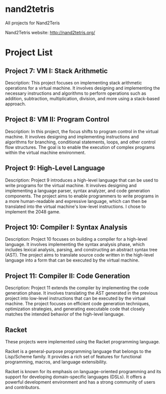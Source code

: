 # nand2tetris

All projects for Nand2Teris

Nand2Tetris website: http://nand2tetris.org/

# Project List

## Project 7: VM I: Stack Arithmetic

Description: This project focuses on implementing stack arithmetic operations for a virtual machine. It involves designing and implementing the necessary instructions and algorithms to perform operations such as addition, subtraction, multiplication, division, and more using a stack-based approach.

## Project 8: VM II: Program Control

Description: In this project, the focus shifts to program control in the virtual machine. It involves designing and implementing instructions and algorithms for branching, conditional statements, loops, and other control flow structures. The goal is to enable the execution of complex programs within the virtual machine environment.

## Project 9: High-Level Language

Description: Project 9 introduces a high-level language that can be used to write programs for the virtual machine. It involves designing and implementing a language parser, syntax analyzer, and code generation components. The project aims to enable programmers to write programs in a more human-readable and expressive language, which can then be translated into the virtual machine's low-level instructions.
I chose to implement the 2048 game.

## Project 10: Compiler I: Syntax Analysis

Description: Project 10 focuses on building a compiler for a high-level language. It involves implementing the syntax analysis phase, which includes lexical analysis, parsing, and constructing an abstract syntax tree (AST). The project aims to translate source code written in the high-level language into a form that can be executed by the virtual machine.

## Project 11: Compiler II: Code Generation

Description: Project 11 extends the compiler by implementing the code generation phase. It involves translating the AST generated in the previous project into low-level instructions that can be executed by the virtual machine. The project focuses on efficient code generation techniques, optimization strategies, and generating executable code that closely matches the intended behavior of the high-level language.

## Racket
These projects were implemented using the Racket programming language. 

Racket is a general-purpose programming language that belongs to the Lisp/Scheme family. It provides a rich set of features for functional programming, macros, and language extensibility. 

Racket is known for its emphasis on language-oriented programming and its support for developing domain-specific languages (DSLs). It offers a powerful development environment and has a strong community of users and contributors.

